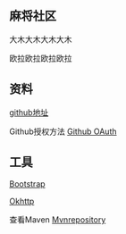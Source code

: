 ## 麻将社区
大木大木大木大木

欧拉欧拉欧拉欧拉

## 资料

[github地址](https://github.com/snow0monster/community)

Github授权方法
[Github OAuth](https://developer.github.com/apps/)

## 工具
[Bootstrap](https://v4.bootcss.com/docs/components/navbar/)

[Okhttp](https://square.github.io/okhttp/)

查看Maven
[Mvnrepository](https://mvnrepository.com/)